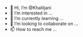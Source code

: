 - 👋 Hi, I’m @Khaliljani
- 👀 I’m interested in ...
- 🌱 I’m currently learning ...
- 💞️ I’m looking to collaborate on ...
- 📫 How to reach me ...

<!---
Khaliljani/Khaliljani is a ✨ special ✨ repository because its `README.md` (this file) appears on your GitHub profile.
You can click the Preview link to take a look at your changes.
--->

